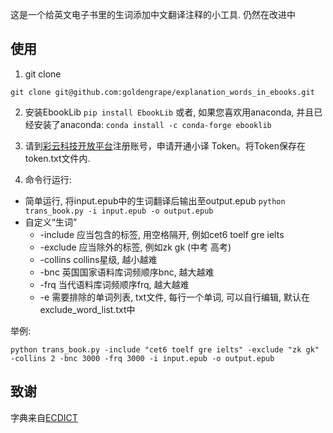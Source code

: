 这是一个给英文电子书里的生词添加中文翻译注释的小工具. 仍然在改进中

## 使用

1. git clone
```
git clone git@github.com:goldengrape/explanation_words_in_ebooks.git
```

2. 安装EbookLib
```pip install EbookLib```
或者, 如果您喜欢用anaconda, 并且已经安装了anaconda: 
```conda install -c conda-forge ebooklib```


3. 请到[彩云科技开放平台](https://dashboard.caiyunapp.com/user/sign_in/)注册账号，申请开通小译 Token。将Token保存在token.txt文件内.

4. 命令行运行:
* 简单运行, 将input.epub中的生词翻译后输出至output.epub
```python trans_book.py -i input.epub -o output.epub```
* 自定义“生词”
  * -include 应当包含的标签, 用空格隔开, 例如cet6 toelf gre ielts
  * -exclude 应当除外的标签, 例如zk gk (中考 高考)
  * -collins collins星级, 越小越难
  * -bnc 英国国家语料库词频顺序bnc, 越大越难
  * -frq 当代语料库词频顺序frq, 越大越难
  * -e 需要排除的单词列表, txt文件, 每行一个单词, 可以自行编辑, 默认在exclude_word_list.txt中
  
举例:

```python trans_book.py -include "cet6 toelf gre ielts" -exclude "zk gk" -collins 2 -bnc 3000 -frq 3000 -i input.epub -o output.epub```

## 致谢
字典来自[ECDICT](https://github.com/skywind3000/ECDICT)